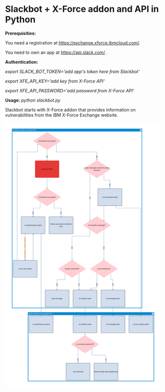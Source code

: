 # Slackbot + X-Force addon and API in Python
<b>Prerequisities:</b>

You need a registration at https://exchange.xforce.ibmcloud.com/.

You need to own an app at https://api.slack.com/ .

<b>Authentication:</b>

<i>export SLACK_BOT_TOKEN='add app's token here from Slackbot'

export XFE_API_KEY='add key from X-Force API'

export XFE_API_PASSWORD='add password from X-Force API'</i>


<b>Usage:</b> <i>python slackbot.py</i>

Slackbot starts with X-Force addon that provides information on vulnerabilities from the IBM X-Force Exchange website.


![Slackbot Diagram](https://raw.githubusercontent.com/LetaIv/Slackbot/master/slackbot.png)
